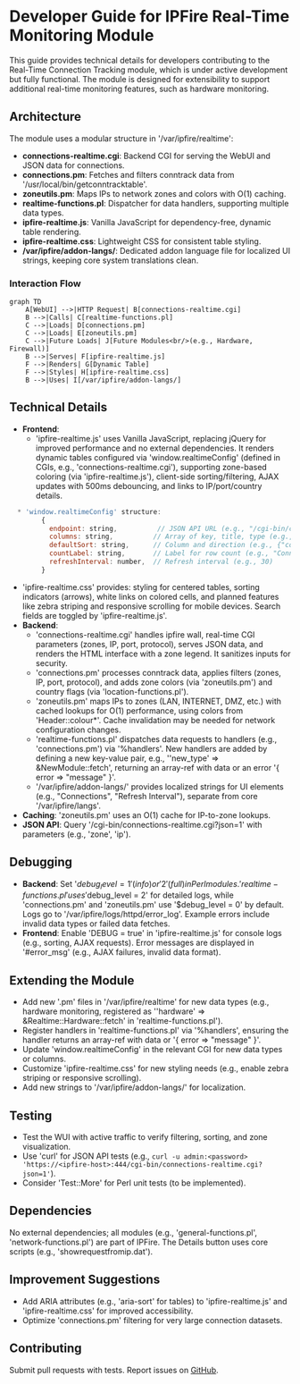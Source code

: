 # Developer Guide for IPFire Real-Time Monitoring Module

This guide provides technical details for developers contributing to the Real-Time Connection Tracking module, which is under active development but fully functional. The module is designed for extensibility to support additional real-time monitoring features, such as hardware monitoring.

## Architecture
The module uses a modular structure in '/var/ipfire/realtime':
* **connections-realtime.cgi**: Backend CGI for serving the WebUI and JSON data for connections.
* **connections.pm**: Fetches and filters conntrack data from '/usr/local/bin/getconntracktable'.
* **zoneutils.pm**: Maps IPs to network zones and colors with O(1) caching.
* **realtime-functions.pl**: Dispatcher for data handlers, supporting multiple data types.
* **ipfire-realtime.js**: Vanilla JavaScript for dependency-free, dynamic table rendering.
* **ipfire-realtime.css**: Lightweight CSS for consistent table styling.
* **/var/ipfire/addon-langs/**: Dedicated addon language file for localized UI strings, keeping core system translations clean.

### Interaction Flow
```mermaid
graph TD
    A[WebUI] -->|HTTP Request| B[connections-realtime.cgi]
    B -->|Calls| C[realtime-functions.pl]
    C -->|Loads| D[connections.pm]
    C -->|Loads| E[zoneutils.pm]
    C -->|Future Loads| J[Future Modules<br/>(e.g., Hardware, Firewall)]
    B -->|Serves| F[ipfire-realtime.js]
    F -->|Renders| G[Dynamic Table]
    F -->|Styles| H[ipfire-realtime.css]
    B -->|Uses| I[/var/ipfire/addon-langs/]
```

## Technical Details
* **Frontend**:
  * 'ipfire-realtime.js' uses Vanilla JavaScript, replacing jQuery for improved performance and no external dependencies. It renders dynamic tables configured via 'window.realtimeConfig' (defined in CGIs, e.g., 'connections-realtime.cgi'), supporting zone-based coloring (via 'ipfire-realtime.js'), client-side sorting/filtering, AJAX updates with 500ms debouncing, and links to IP/port/country details.
```js
  * 'window.realtimeConfig' structure:
        {
          endpoint: string,          // JSON API URL (e.g., "/cgi-bin/connections-realtime.cgi?json=1")
          columns: string,          // Array of key, title, type (e.g., {"key":"src_ip","title":"Src IP","type":"ip"})
          defaultSort: string,      // Column and direction (e.g., {"column":"ttl","direction":"desc"})
          countLabel: string,       // Label for row count (e.g., "Connections")
          refreshInterval: number,  // Refresh interval (e.g., 30)
        }
  ```
  * 'ipfire-realtime.css' provides: styling for centered tables, sorting indicators (arrows), white links on colored cells, and planned features like zebra striping and responsive scrolling for mobile devices. Search fields are toggled by 'ipfire-realtime.js'.
* **Backend**:
  * 'connections-realtime.cgi' handles ipfire wall, real-time CGI parameters (zones, IP, port, protocol), serves JSON data, and renders the HTML interface with a zone legend. It sanitizes inputs for security.
  * 'connections.pm' processes conntrack data, applies filters (zones, IP, port, protocol), and adds zone colors (via 'zoneutils.pm') and country flags (via 'location-functions.pl').
  * 'zoneutils.pm' maps IPs to zones (LAN, INTERNET, DMZ, etc.) with cached lookups for O(1) performance, using colors from 'Header::colour*'. Cache invalidation may be needed for network configuration changes.
  * 'realtime-functions.pl' dispatches data requests to handlers (e.g., 'connections.pm') via '%handlers'. New handlers are added by defining a new key-value pair, e.g., ''new_type' => \&NewModule::fetch', returning an array-ref with data or an error '{ error => "message" }'.
  * '/var/ipfire/addon-langs/' provides localized strings for UI elements (e.g., "Connections", "Refresh Interval"), separate from core '/var/ipfire/langs'.
* **Caching**: 'zoneutils.pm' uses an O(1) cache for IP-to-zone lookups.
* **JSON API**: Query '/cgi-bin/connections-realtime.cgi?json=1' with parameters (e.g., 'zone', 'ip').

## Debugging
* **Backend**: Set '$debug_level = 1' (info) or '2' (full) in Perl modules. 'realtime-functions.pl' uses '$debug_level = 2' for detailed logs, while 'connections.pm' and 'zoneutils.pm' use '$debug_level = 0' by default. Logs go to '/var/ipfire/logs/httpd/error_log'. Example errors include invalid data types or failed data fetches.
* **Frontend**: Enable 'DEBUG = true' in 'ipfire-realtime.js' for console logs (e.g., sorting, AJAX requests). Error messages are displayed in '#error_msg' (e.g., AJAX failures, invalid data format).

## Extending the Module
* Add new '.pm' files in '/var/ipfire/realtime' for new data types (e.g., hardware monitoring, registered as ''hardware' => \&Realtime::Hardware::fetch' in 'realtime-functions.pl').
* Register handlers in 'realtime-functions.pl' via '%handlers', ensuring the handler returns an array-ref with data or '{ error => "message" }'.
* Update 'window.realtimeConfig' in the relevant CGI for new data types or columns.
* Customize 'ipfire-realtime.css' for new styling needs (e.g., enable zebra striping or responsive scrolling).
* Add new strings to '/var/ipfire/addon-langs/' for localization.

## Testing
* Test the WUI with active traffic to verify filtering, sorting, and zone visualization.
* Use 'curl' for JSON API tests (e.g., `curl -u admin:<password> 'https://<ipfire-host>:444/cgi-bin/connections-realtime.cgi?json=1'`).
* Consider 'Test::More' for Perl unit tests (to be implemented).

## Dependencies
No external dependencies; all modules (e.g., 'general-functions.pl', 'network-functions.pl') are part of IPFire. The Details button uses core scripts (e.g., 'showrequestfromip.dat').

## Improvement Suggestions
* Add ARIA attributes (e.g., 'aria-sort' for tables) to 'ipfire-realtime.js' and 'ipfire-realtime.css' for improved accessibility.
* Optimize 'connections.pm' filtering for very large connection datasets.

## Contributing
Submit pull requests with tests. Report issues on [GitHub](https://github.com/ummeegge/Real-Time-Connection-Tracking).
